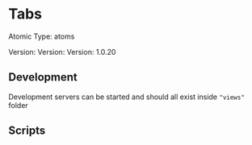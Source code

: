 # Tabs

Atomic Type: atoms

Version: Version: Version: 1.0.20







## Development

Development servers can be started and should all exist inside `"views"` folder

## Scripts
